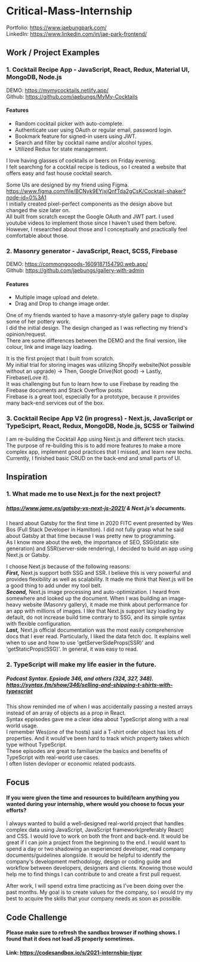 # Critical-Mass-Internship
Portfolio: https://www.jaebungpark.com/  
LinkedIn: https://www.linkedin.com/in/jae-park-frontend/  
  
  
## Work / Project Examples  

### 1. Cocktail Recipe App - JavaScript, React, Redux, Material UI, MongoDB, Node.js
DEMO: https://mymycocktails.netlify.app/  
Github: https://github.com/jaebungs/MyMy-Cocktails  

#### Features
 - Random cocktail picker with auto-complete.
 - Authenticate user using OAuth or regular email, password login.
 - Bookmark feature for signed-in users using JWT.
 - Search and filter by cocktail name and/or alcohol types.
 - Utilized Redux for state management.

I love having glasses of cocktails or beers on Friday evening.  
I felt searching for a cocktail recipe is tedious, so I created a website that offers easy and fast house cocktail search.  
  
Some UIs are designed by my friend using Figma. https://www.figma.com/file/BCNyk9EYjxjQnfTda2gCsK/Cocktail-shaker?node-id=0%3A1  
I initially created pixel-perfect components as the design above but changed the size later on.  
All built from scratch except the Google OAuth and JWT part. I used youtube videos to implement those since I haven't used them before.  
However, I researched about those and I conceptually and practically feel comfortable about those. 


### 2. Masonry generator - JavaScript, React, SCSS, Firebase
DEMO: https://commongooods-1609187154790.web.app/  
Github: https://github.com/jaebungs/gallery-with-admin  

#### Features
 - Multiple image upload and delete.
 - Drag and Drop to change image order.

One of my friends wanted to have a masonry-style gallery page to display some of her pottery work.  
I did the initial design. The design changed as I was reflecting my friend's opinion/request.  
There are some differences between the DEMO and the final version, like colour, link and image lazy loading.  

It is the first project that I built from scratch.  
My initial trial for storing images was utilizing Shopify website(Not possible without an upgrade) -> Then, Google Drive(Not good) -> Lastly, Firebase(Love it).  
It was challenging but fun to learn how to use Firebase by reading the Firebase documents and Stack Overflow posts.  
Firebase is a great tool, especially for a prototype, because it provides many back-end services out of the box.

### 3. Cocktail Recipe App V2 (in progress) - Next.js, JavaScript or TypeSciprt, React, Redux, MongoDB, Node.js, SCSS or Tailwind
I am re-building the Cocktail App using Next.js and different tech stacks.  
The purpose of re-building this is to add more features to make a more complex app, implement good practices that I missed, and learn new techs.  
Currently, I finished basic CRUD on the back-end and small parts of UI.  

## Inspiration
### 1. What made me to use Next.js for the next project?
##### https://www.jame.es/gatsby-vs-next-js-2021/ & Next.js's documents.
I heard about Gatsby for the first time in 2020 FITC event presented by Wes Bos (Full Stack Developer in Hamilton). I did not fully grasp what he said about Gatsby at that time because I was pretty new to programming.  
As I know more about the web, the importance of SEO, SSG(static site generation) and SSR(server-side rendering), I decided to build an app using Next.js or Gatsby.   
  
I choose Next.js because of the following reasons:   
**_First,_** Next.js support both SSG and SSR. I believe this is very powerful and provides flexibility as well as scalability.  It made me think that Next.js will be a good thing to add under my tool belt.   
**_Second,_** Next.js image processing and auto-optimization. I heard from somewhere and looked up the document. When I was building an image-heavy website (Masonry gallery), it made me think about performance for an app with millions of images. I like that Next.js support lazy loading by default, do not increase build time contrary to SSG, and its simple syntax <Image /> with flexible configuration.   
**_Last,_** Next.js official documentation was the most easily comprehensive docs that I ever read. Particularly, I liked the data fetch doc. It explains well when to use and how to use 'getServerSideProps(SSR)' and 'getStaticProps(SSG)'. In general, it was easy to read.  

   
### 2. TypeScript will make my life easier in the future.
##### Podcast Syntax. Epsiode 346, and others (324, 327, 348). https://syntax.fm/show/346/selling-and-shipping-t-shirts-with-typescript   
This show reminded me of when I was accidentally passing a nested arrays instead of an array of objects as a prop in React.  
Syntax eppisodes gave me a clear idea about TypeScript along with a real world usage.  
I remember Wes(one of the hosts) said a T-shirt order object has lots of properties. And it would've been hard to track which property takes which type without TypeScript.  
These episodes are great to familiarize the basics and benefits of TypeScript with real-world use cases.  
I often listen devloper or economic related podcasts.

## Focus
#### If you were given the time and resources to build/learn anything you wanted during your internship, where would you choose to focus your efforts?  
I always wanted to build a well-designed real-world project that handles complex data using JavaScript, JavaScript framework(preferably React) and CSS. I would love to work on both the front and back-end. It would be great if I can join a project from the beginning to the end.
I would want to spend a day or two shadowing an experienced developer, read company documents/guidelines alongside. It would be helpful to identify the company's development methodology, design or coding guide and workflow between developers, designers and clients. Knowing those would help me to find things I can contribute to and create a first pull request.

After work, I will spend extra time practicing as I've been doing over the past months. My goal is to create values for the company, so I would try my best to acquire the skills that your company needs as soon as possible.

## Code Challenge
#### Please make sure to refresh the sandbox browser if nothing shows. I found that it does not load JS properly sometimes.
#### Link: https://codesandbox.io/s/2021-internship-tjypr
